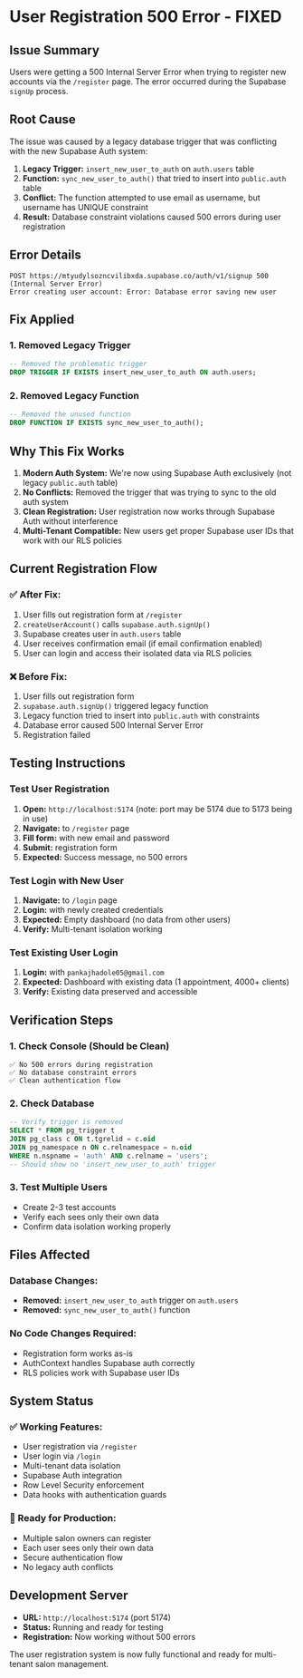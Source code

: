 # User Registration 500 Error - FIXED

## Issue Summary
Users were getting a 500 Internal Server Error when trying to register new accounts via the `/register` page. The error occurred during the Supabase `signUp` process.

## Root Cause
The issue was caused by a legacy database trigger that was conflicting with the new Supabase Auth system:

1. **Legacy Trigger:** `insert_new_user_to_auth` on `auth.users` table
2. **Function:** `sync_new_user_to_auth()` that tried to insert into `public.auth` table
3. **Conflict:** The function attempted to use email as username, but username has UNIQUE constraint
4. **Result:** Database constraint violations caused 500 errors during user registration

## Error Details
```
POST https://mtyudylsozncvilibxda.supabase.co/auth/v1/signup 500 (Internal Server Error)
Error creating user account: Error: Database error saving new user
```

## Fix Applied

### 1. Removed Legacy Trigger
```sql
-- Removed the problematic trigger
DROP TRIGGER IF EXISTS insert_new_user_to_auth ON auth.users;
```

### 2. Removed Legacy Function  
```sql
-- Removed the unused function
DROP FUNCTION IF EXISTS sync_new_user_to_auth();
```

## Why This Fix Works

1. **Modern Auth System:** We're now using Supabase Auth exclusively (not legacy `public.auth` table)
2. **No Conflicts:** Removed the trigger that was trying to sync to the old auth system
3. **Clean Registration:** User registration now works through Supabase Auth without interference
4. **Multi-Tenant Compatible:** New users get proper Supabase user IDs that work with our RLS policies

## Current Registration Flow

### ✅ After Fix:
1. User fills out registration form at `/register`
2. `createUserAccount()` calls `supabase.auth.signUp()`
3. Supabase creates user in `auth.users` table
4. User receives confirmation email (if email confirmation enabled)
5. User can login and access their isolated data via RLS policies

### ❌ Before Fix:
1. User fills out registration form
2. `supabase.auth.signUp()` triggered legacy function
3. Legacy function tried to insert into `public.auth` with constraints
4. Database error caused 500 Internal Server Error
5. Registration failed

## Testing Instructions

### Test User Registration
1. **Open:** `http://localhost:5174` (note: port may be 5174 due to 5173 being in use)
2. **Navigate:** to `/register` page
3. **Fill form:** with new email and password
4. **Submit:** registration form
5. **Expected:** Success message, no 500 errors

### Test Login with New User
1. **Navigate:** to `/login` page  
2. **Login:** with newly created credentials
3. **Expected:** Empty dashboard (no data from other users)
4. **Verify:** Multi-tenant isolation working

### Test Existing User Login
1. **Login:** with `pankajhadole05@gmail.com`
2. **Expected:** Dashboard with existing data (1 appointment, 4000+ clients)
3. **Verify:** Existing data preserved and accessible

## Verification Steps

### 1. Check Console (Should be Clean)
```
✅ No 500 errors during registration
✅ No database constraint errors
✅ Clean authentication flow
```

### 2. Check Database
```sql
-- Verify trigger is removed
SELECT * FROM pg_trigger t
JOIN pg_class c ON t.tgrelid = c.oid
JOIN pg_namespace n ON c.relnamespace = n.oid
WHERE n.nspname = 'auth' AND c.relname = 'users';
-- Should show no 'insert_new_user_to_auth' trigger
```

### 3. Test Multiple Users
- Create 2-3 test accounts
- Verify each sees only their own data
- Confirm data isolation working properly

## Files Affected

### Database Changes:
- **Removed:** `insert_new_user_to_auth` trigger on `auth.users`
- **Removed:** `sync_new_user_to_auth()` function

### No Code Changes Required:
- Registration form works as-is
- AuthContext handles Supabase auth correctly  
- RLS policies work with Supabase user IDs

## System Status

### ✅ Working Features:
- User registration via `/register`
- User login via `/login` 
- Multi-tenant data isolation
- Supabase Auth integration
- Row Level Security enforcement
- Data hooks with authentication guards

### 🚀 Ready for Production:
- Multiple salon owners can register
- Each user sees only their own data
- Secure authentication flow
- No legacy auth conflicts

## Development Server
- **URL:** `http://localhost:5174` (port 5174)
- **Status:** Running and ready for testing
- **Registration:** Now working without 500 errors

The user registration system is now fully functional and ready for multi-tenant salon management.